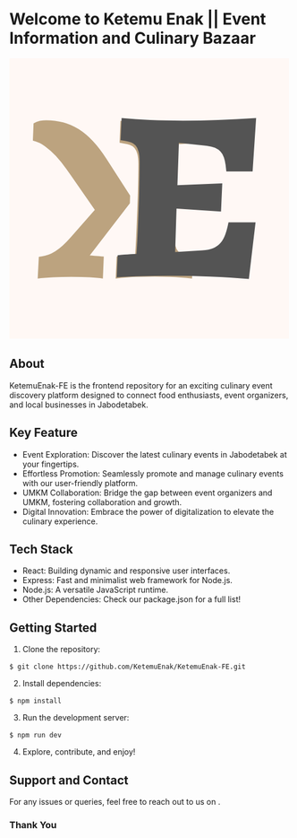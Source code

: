 # Welcome to Ketemu Enak || Event Information and Culinary Bazaar

![Logo](image.png)

## About

KetemuEnak-FE is the frontend repository for an exciting culinary event discovery platform designed to connect food enthusiasts, event organizers, and local businesses in Jabodetabek.

## Key Feature

- Event Exploration: Discover the latest culinary events in Jabodetabek at your fingertips.
- Effortless Promotion: Seamlessly promote and manage culinary events with our user-friendly platform.
- UMKM Collaboration: Bridge the gap between event organizers and UMKM, fostering collaboration and growth.
- Digital Innovation: Embrace the power of digitalization to elevate the culinary experience.

## Tech Stack

- React: Building dynamic and responsive user interfaces.
- Express: Fast and minimalist web framework for Node.js.
- Node.js: A versatile JavaScript runtime.
- Other Dependencies: Check our package.json for a full list!

## Getting Started

1. Clone the repository:

```
$ git clone https://github.com/KetemuEnak/KetemuEnak-FE.git
```

2. Install dependencies:

```
$ npm install
```

3. Run the development server:

```
$ npm run dev
```

4. Explore, contribute, and enjoy!

## Support and Contact

For any issues or queries, feel free to reach out to us on [](https://www.google.com).

### Thank You
